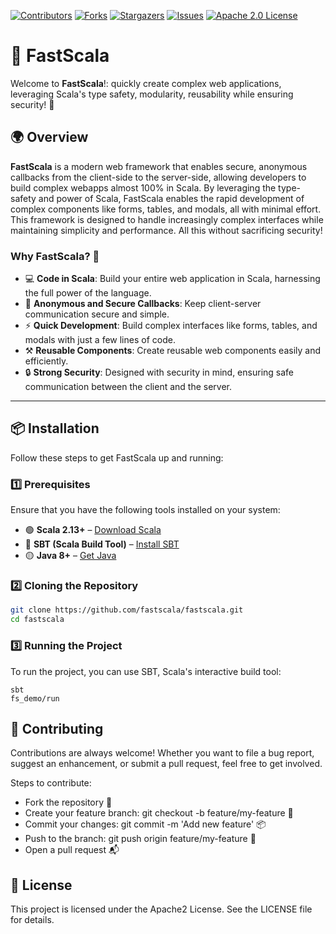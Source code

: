 
[![Contributors][contributors-shield]][contributors-url]
[![Forks][forks-shield]][forks-url]
[![Stargazers][stars-shield]][stars-url]
[![Issues][issues-shield]][issues-url]
[![Apache 2.0 License][license-shield]][license-url]

# 🚀 FastScala

Welcome to **FastScala**!: quickly create complex web applications, leveraging Scala's type safety, modularity, reusability while ensuring security! 🌟

## 🌍 Overview

**FastScala** is a modern web framework that enables secure, anonymous callbacks from the client-side to the server-side, allowing developers to build complex webapps almost 100% in Scala. By leveraging the type-safety and power of Scala, FastScala enables the rapid development of complex components like forms, tables, and modals, all with minimal effort. This framework is designed to handle increasingly complex interfaces while maintaining simplicity and performance. All this without sacrificing security!

### Why FastScala? 🤔

- 💻 **Code in Scala**: Build your entire web application in Scala, harnessing the full power of the language.
- 🔐 **Anonymous and Secure Callbacks**: Keep client-server communication secure and simple.
- ⚡ **Quick Development**: Build complex interfaces like forms, tables, and modals with just a few lines of code.
- ⚒️ **Reusable Components**: Create reusable web components easily and efficiently.
- 🔒 **Strong Security**: Designed with security in mind, ensuring safe communication between the client and the server.

---

## 📦 Installation

Follow these steps to get FastScala up and running:

### 1️⃣ Prerequisites

Ensure that you have the following tools installed on your system:

- 🟢 **Scala 2.13+** – [Download Scala](https://www.scala-lang.org/download/)
- 🔵 **SBT (Scala Build Tool)** – [Install SBT](https://www.scala-sbt.org/download.html)
- 🟡 **Java 8+** – [Get Java](https://www.oracle.com/java/technologies/javase-jdk11-downloads.html)

### 2️⃣ Cloning the Repository

```bash
git clone https://github.com/fastscala/fastscala.git
cd fastscala
```

### 3️⃣ Running the Project
To run the project, you can use SBT, Scala's interactive build tool:
```
sbt
fs_demo/run
```

## 🤝 Contributing
Contributions are always welcome! Whether you want to file a bug report, suggest an enhancement, or submit a pull request, feel free to get involved.


Steps to contribute:
- Fork the repository 🍴
- Create your feature branch: git checkout -b feature/my-feature 🔧
- Commit your changes: git commit -m 'Add new feature' 📦
- Push to the branch: git push origin feature/my-feature 🚀
- Open a pull request 📬


## 📜 License
This project is licensed under the Apache2 License. See the LICENSE file for details.

[contributors-shield]: https://img.shields.io/github/contributors/fastscala/fastscala.svg?style=for-the-badge
[contributors-url]: https://github.com/fastscala/fastscala/graphs/contributors
[forks-shield]: https://img.shields.io/github/forks/fastscala/fastscala.svg?style=for-the-badge
[forks-url]: https://github.com/fastscala/fastscala/network/members
[stars-shield]: https://img.shields.io/github/stars/fastscala/fastscala.svg?style=for-the-badge
[stars-url]: https://github.com/fastscala/fastscala/stargazers
[issues-shield]: https://img.shields.io/github/issues/fastscala/fastscala.svg?style=for-the-badge
[issues-url]: https://github.com/fastscala/fastscala/issues
[license-shield]: https://img.shields.io/github/license/fastscala/fastscala.svg?style=for-the-badge
[license-url]: https://github.com/fastscala/fastscala/blob/master/LICENSE
